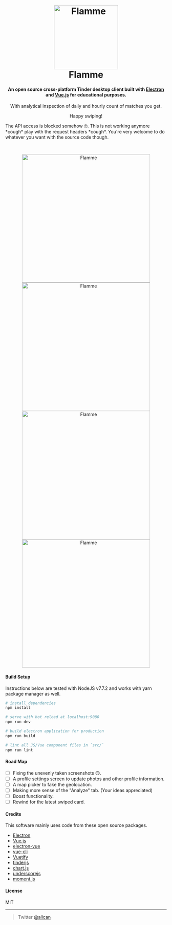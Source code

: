 
<h1 align="center">
  <br>
  <img src="https://raw.githubusercontent.com/alicin/flamme/master/build/icons/icon.png" alt="Flamme" width="200">
  <br>
  Flamme
  <br>
</h1>

<h4 align="center">An open source cross-platform Tinder desktop client built with <a href="http://electron.atom.io" target="_blank">Electron</a> and <a href="https://vuejs.org/" target="_blank">Vue.js</a> for educational purposes.</h4>
<p align="center">With analytical inspection of daily and hourly count of matches you get.</p>
<p align="center">Happy swiping!</p>
<p>The API access is blocked somehow 🙄. This is not working anymore *cough* play with the request headers *cough*. You're very welcome to do whatever you want with the source code though.</p>
<br>
<p align="center">
<img src="https://raw.githubusercontent.com/alicin/flamme/master/screenshots/home.png" alt="Flamme" width="400"><img src="https://raw.githubusercontent.com/alicin/flamme/master/screenshots/matches.png" alt="Flamme" width="400"><img src="https://raw.githubusercontent.com/alicin/flamme/master/screenshots/analytics.png" alt="Flamme" width="400"><img src="https://raw.githubusercontent.com/alicin/flamme/master/screenshots/swipe.png" alt="Flamme" width="400">
</p>

#### Build Setup
Instructions below are tested with NodeJS v7.7.2 and works with yarn package manager as well.

``` bash
# install dependencies
npm install

# serve with hot reload at localhost:9080
npm run dev

# build electron application for production
npm run build

# lint all JS/Vue component files in `src/`
npm run lint

```

#### Road Map

- [ ] Fixing the unevenly taken screenshots 🙃.
- [ ] A profile settings screen to update photos and other profile information.
- [ ] A map picker to fake the geolocation.
- [ ] Making more sense of the "Analyze" tab. (Your ideas appreciated)
- [ ] Boost functionality.
- [ ] Rewind for the latest swiped card.

#### Credits

This software mainly uses code from these open source packages.

- [Electron](http://electron.atom.io/)
- [Vue.js](https://vuejs.org/)
- [electron-vue](https://github.com/SimulatedGREG/electron-vue)
- [vue-cli](https://github.com/vuejs/vue-cli)
- [Vuetify](https://vuetifyjs.com/)
- [tinderjs](https://github.com/alkawryk/tinderjs)
- [chart.js](https://github.com/chartjs/Chart.js)
- [underscorejs](http://underscorejs.org/)
- [moment.js](https://momentjs.com/)

#### License

MIT

---

> Twitter [@alican](https://twitter.com/alican)
